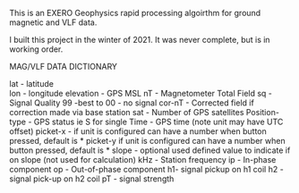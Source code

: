 This is an EXERO Geophysics rapid processing algoirthm for ground magnetic and VLF data.

I built this project in the winter of 2021. It was never complete, but is in working order. 

MAG/VLF DATA DICTIONARY

lat - latitude </br>
lon - longitude
elevation - GPS MSL
nT - Magnetometer Total Field
sq - Signal Quality 99 -best to 00 - no signal
cor-nT - Corrected field if correction made via base station
sat - Number of GPS satellites
Position-type -  GPS status ie S for single
Time - GPS time (note unit may have UTC offset)
picket-x - if unit is configured can have a number when button pressed, default is *
picket-y if unit is configured can have a number when button pressed, default is *
slope - optional used defined value to indicate if on slope (not used for calculation)
kHz - Station frequency
ip - In-phase component
op - Out-of-phase component
h1- signal pickup on h1 coil
h2 - signal pick-up on h2 coil
pT - signal strength
